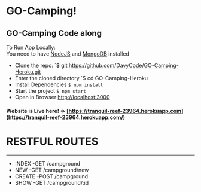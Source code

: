 # GO-Camping!

## GO-Camping Code along


To Run App Locally:  
You need to have [NodeJS](https://nodejs.org) and [MongoDB](https://mongodb.com) installed  
- Clone the repo: `$ git https://github.com/DavyCode/GO-Camping-Heroku.git
- Enter the cloned directory `$ cd GO-Camping-Heroku
- Install Dependencies `$ npm install`
- Start the project `$ npm start`
- Open in Browser [http://localhost:3000](http://localhost:3000)
  
#### Website is Live here! => [https://tranquil-reef-23964.herokuapp.com](https://tranquil-reef-23964.herokuapp.com/)


#  RESTFUL ROUTES
   ----------------
* INDEX      -GET  /campground
* NEW        -GET  /campground/new
* CREATE     -POST /campground
* SHOW       -GET  /campground/:id
